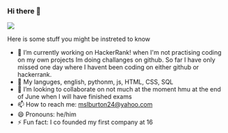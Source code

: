 ### Hi there 👋

<a href="https://donate.redcross.org.uk/appeal/ukraine-crisis-appeal" alt="I support Ukraine's independence"><img src="https://img.shields.io/badge/I%20support-Ukraine's%20independence-yellow?labelColor=005bbb&color=ffd500&style=flat"></a>

Here is some stuff you might be instreted to know

- 🔭 I’m currently working on HackerRank!
    when I'm not practising coding on my own projects Im doing challanges on github. So far I have only missed one day where I havent been coding on either github or hackerrank. 
- 🌱 My languges, english, pythonm, js, HTML, CSS, SQL
- 👯 I’m looking to collaborate on not much at the moment hmu at the end of June when I will have finished exams
- 📫 How to reach me: mslburton24@yahoo.com 
- 😄 Pronouns: he/him
- ⚡ Fun fact: I co founded my first company at 16

